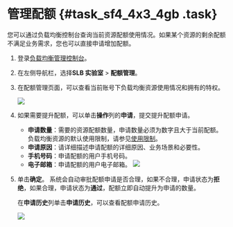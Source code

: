 # 管理配额 {#task_sf4_4x3_4gb .task}

您可以通过负载均衡控制台查询当前资源配额使用情况。如果某个资源的剩余配额不满足业务需求，您也可以直接申请增加配额。

1.  登录[负载均衡管理控制台](https://slb.console.aliyun.com/slb)。 
2.  在左侧导航栏，选择**SLB 实验室** \> **配额管理**。 
3.  在配额管理页面，可以查看当前账号下负载均衡资源使用情况和拥有的特权。 

    ![](http://static-aliyun-doc.oss-cn-hangzhou.aliyuncs.com/assets/img/120245/154875360738138_zh-CN.png)

4.  如果需要提升配额，可以单击**操作**列的**申请**，提交提升配额申请。 

    -   **申请数量**：需要的资源配额数量，申请数量必须为数字且大于当前配额。负载均衡资源的默认使用限制，请参见[使用限制](intl.zh-CN/产品限制/使用限制.md#)。
    -   **申请原因**：请详细描述申请配额的详细原因、业务场景和必要性。
    -   **手机号码**：申请配额的用户手机号码。
    -   **电子邮箱**：申请配额的用户电子邮箱。
    ![](http://static-aliyun-doc.oss-cn-hangzhou.aliyuncs.com/assets/img/120245/154875360738136_zh-CN.png)

5.  单击**确定**。 系统会自动审批配额申请是否合理，如果不合理，申请状态为**拒绝**，如果合理，申请状态为**通过**，配额立即自动提升为申请的数量。

    在**申请历史**列单击**申请历史**，可以查看配额申请历史。

    ![](http://static-aliyun-doc.oss-cn-hangzhou.aliyuncs.com/assets/img/120245/154875360838137_zh-CN.png)


